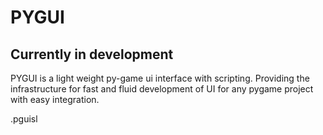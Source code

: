 # PYGUI

## Currently in development 
PYGUI is a light weight py-game ui interface with scripting. Providing the infrastructure for fast and fluid development of UI for any pygame project with easy integration. 

.pguisl


